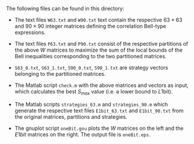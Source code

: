The following files can be found in this directory:

- The text files `W63.txt` and `W90.txt` text contain the respective $63\times 63$ and $90\times 90$ integer matrices defining the correlation Bell-type expressions.

- The text files `P63.txt` and `P90.txt` consist of the respective partitions of the above $W$ matrices to maximize the sum of the local bounds of the Bell inequalities corresponding to the two partitioned matrices.

- `S63_0.txt`, `S63_1.txt`, `S90_0.txt`, `S90_1.txt` are strategy vectors belonging to the partitioned matrices.

- The Matlab script `check.m` with the above matrices and vectors as input, which calculates the best $S_{max}$ value (i.e. a lower bound to $L1\text{bit}$).

- The Matlab scripts `strategies_63.m` and `strategies_90.m` which generate the respective text files `E1bit_63.txt` and `E1bit_90.txt` from the original matrices, partitions and strategies.

- The gnuplot script `oneBit.gnu` plots the $W$ matrices on the left and the $E1bit$ matrices on the right. The output file is `oneBit.eps`.

